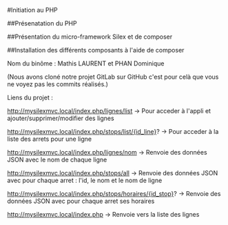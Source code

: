 #Initiation au PHP

##Présenatation du PHP

##Présentation du micro-framework Silex et de composer

##Installation des différents composants à l'aide de composer

Nom du binôme : Mathis LAURENT et PHAN Dominique

(Nous avons cloné notre projet GitLab sur GitHub c'est pour celà que vous ne voyez pas les commits réalisés.)

Liens du projet :

http://mysilexmvc.local/index.php/lignes/list -> Pour acceder à l'appli et ajouter/supprimer/modifier des lignes

http://mysilexmvc.local/index.php/stops/list/{id_line}? -> Pour acceder à la liste des arrets pour une ligne

http://mysilexmvc.local/index.php/lignes/nom -> Renvoie des données JSON avec le nom de chaque ligne

http://mysilexmvc.local/index.php/stops/all -> Renvoie des données JSON avec pour chaque arret : l'id, le nom et le nom de ligne

http://mysilexmvc.local/index.php/stops/horaires/{id_stop}? -> Renvoie des données JSON avec pour chaque arret ses horaires

http://mysilexmvc.local/index.php -> Renvoie vers la liste des lignes

